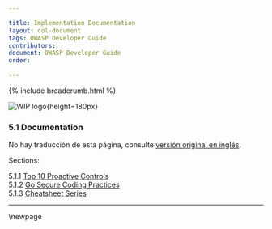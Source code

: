 ```yaml
---

title: Implementation Documentation
layout: col-document
tags: OWASP Developer Guide
contributors:
document: OWASP Developer Guide
order:

---
```


{% include breadcrumb.html %}

![WIP logo](../../../assets/images/dg_wip.png "Work in progress"){height=180px}

### 5.1 Documentation

No hay traducción de esta página, consulte [versión original en inglés][release0710].

Sections:

5.1.1 [Top 10 Proactive Controls](#top-proactive-controls)  
5.1.2 [Go Secure Coding Practices](#go-secure-coding-practices)  
5.1.3 [Cheatsheet Series](#cheatsheet-series)  

----

[release0710]: https://github.com/OWASP/www-project-developer-guide/blob/main/release/07-implementation/01-documentation/toc.md

\newpage
